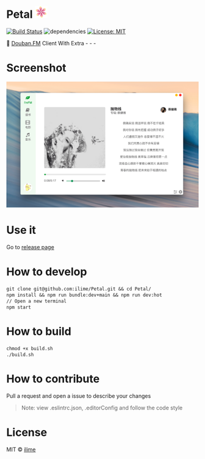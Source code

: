# Petal ![petal32x32.png](build/icons/32x32.png)

[![Build Status](https://travis-ci.org/ilime/Petal.svg?branch=dev)](https://travis-ci.org/ilime/Petal) ![dependencies](https://david-dm.org/ilime/Petal.svg) [![License: MIT](https://img.shields.io/badge/License-MIT-yellow.svg)](https://opensource.org/licenses/MIT)

:hibiscus: [Douban.FM](https://douban.fm) Client With Extra - - -

# Screenshot

![petal-screenshot.png](bundle/resources/petal-screenshot.png)

# Use it

Go to [release page](https://github.com/ilime/Petal/releases)

# How to develop

```
git clone git@github.com:ilime/Petal.git && cd Petal/
npm install && npm run bundle:dev+main && npm run dev:hot
// Open a new terminal
npm start
```
# How to build

```
chmod +x build.sh
./build.sh
```

# How to contribute

Pull a request and open a issue to describe your changes

> Note: view .eslintrc.json, .editorConfig and follow the code style

# License

MIT &copy; [ilime](https://github.com/ilime)
